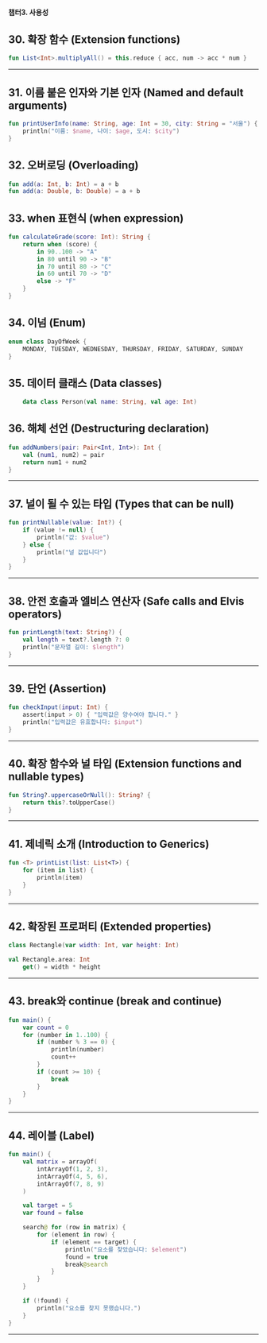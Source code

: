 #### 챕터3. 사용성

## 30. 확장 함수 (Extension functions)
```kotlin
fun List<Int>.multiplyAll() = this.reduce { acc, num -> acc * num }
```

---

## 31. 이름 붙은 인자와 기본 인자 (Named and default arguments)
```kotlin
fun printUserInfo(name: String, age: Int = 30, city: String = "서울") {
    println("이름: $name, 나이: $age, 도시: $city")
}
```

## 32. 오버로딩 (Overloading)
```kotlin
fun add(a: Int, b: Int) = a + b
fun add(a: Double, b: Double) = a + b
```

## 33. when 표현식 (when expression)
```kotlin
fun calculateGrade(score: Int): String {
    return when (score) {
        in 90..100 -> "A"
        in 80 until 90 -> "B"
        in 70 until 80 -> "C"
        in 60 until 70 -> "D"
        else -> "F"
    }
}
```

## 34. 이넘 (Enum)
```kotlin
enum class DayOfWeek {
    MONDAY, TUESDAY, WEDNESDAY, THURSDAY, FRIDAY, SATURDAY, SUNDAY
}
```

## 35. 데이터 클래스 (Data classes)
```kotlin
    data class Person(val name: String, val age: Int)
```

## 36. 해체 선언 (Destructuring declaration)
```kotlin
fun addNumbers(pair: Pair<Int, Int>): Int {
    val (num1, num2) = pair
    return num1 + num2
}
```

---

## 37. 널이 될 수 있는 타입 (Types that can be null)
```kotlin
fun printNullable(value: Int?) {
    if (value != null) {
        println("값: $value")
    } else {
        println("널 값입니다")
    }
}
```

---

## 38. 안전 호출과 엘비스 연산자 (Safe calls and Elvis operators)
```kotlin
fun printLength(text: String?) {
    val length = text?.length ?: 0
    println("문자열 길이: $length")
}
```

---

## 39. 단언 (Assertion)
```kotlin
fun checkInput(input: Int) {
    assert(input > 0) { "입력값은 양수여야 합니다." }
    println("입력값은 유효합니다: $input")
}
```

---

## 40. 확장 함수와 널 타입 (Extension functions and nullable types)
```kotlin
fun String?.uppercaseOrNull(): String? {
    return this?.toUpperCase()
}
```

---

## 41. 제네릭 소개 (Introduction to Generics)
```kotlin
fun <T> printList(list: List<T>) {
    for (item in list) {
        println(item)
    }
}
```

---

## 42. 확장된 프로퍼티 (Extended properties)
```kotlin
class Rectangle(var width: Int, var height: Int)

val Rectangle.area: Int
    get() = width * height
```

---

## 43. break와 continue (break and continue)
```kotlin
fun main() {
    var count = 0
    for (number in 1..100) {
        if (number % 3 == 0) {
            println(number)
            count++
        }
        if (count >= 10) {
            break
        }
    }
}
```

---

## 44. 레이블 (Label)
```kotlin
fun main() {
    val matrix = arrayOf(
        intArrayOf(1, 2, 3),
        intArrayOf(4, 5, 6),
        intArrayOf(7, 8, 9)
    )

    val target = 5
    var found = false

    search@ for (row in matrix) {
        for (element in row) {
            if (element == target) {
                println("요소를 찾았습니다: $element")
                found = true
                break@search
            }
        }
    }

    if (!found) {
        println("요소를 찾지 못했습니다.")
    }
}
```

---


